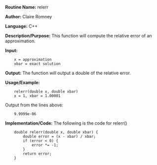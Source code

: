 **Routine Name:**         relerr

**Author:** Claire Romney

**Language:** C++

**Description/Purpose:** This function will compute the relative error of an approximation.

**Input:** 
        
        x = approximation
        xbar = exact solution

**Output:** The function will output a double of the relative error.

**Usage/Example:**

        relerr(double x, double xbar)
        x = 1, xbar = 1.00001
       
Output from the lines above:

        9.9999e-06
  
**Implementation/Code:** The following is the code for relerr()

        double relerr(double x, double xbar) {
	        double error = (x - xbar) / xbar;
	        if (error < 0) {
		        error *= -1;
	        }
	        return error;
        }
